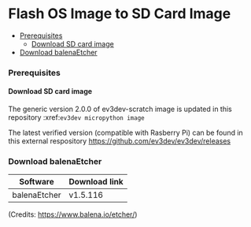 # Flash OS Image to SD Card Image 

* [Prerequisites](#prerequisites)
  * [Download SD card image](#download-sd-card-image)
* [Download balenaEtcher](#download-balenaetcher)

  
 

### Prerequisites

#### Download SD card image

The generic version 2.0.0 of ev3dev-scratch image is updated in this repository :xref:`ev3dev micropython image` 

The latest verified version (compatible with Rasberry Pi) can be found in this external respository https://github.com/ev3dev/ev3dev/releases

### Download balenaEtcher

Software | Download link
------------- | -------------
balenaEtcher  | v1.5.116

(Credits: https://www.balena.io/etcher/) 
